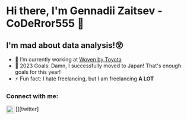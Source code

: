 # Hi there, I'm Gennadii Zaitsev - CoDeRror555 👋

## I'm mad about data analysis!😵
- 🔭 I’m currently working at [Woven by Toyota]([https://woven-planet.global/en](https://woven.toyota/en))
- 🥅 2023 Goals: Damn, I successfully moved to Japan! That's enough goals for this year!
- ⚡ Fun fact: I hate freelancing, but I am freelancing **A LOT**

### Connect with me:
[<img align="left" alt="opa_oz | Twitter" width="22px" src="[https://cdn.jsdelivr.net/npm/simple-icons@v3/icons/twitter.svg](https://cdn.jsdelivr.net/npm/simple-icons@3.13.0/icons/telegram.svg)https://cdn.jsdelivr.net/npm/simple-icons@3.13.0/icons/telegram.svg" />][twitter]
